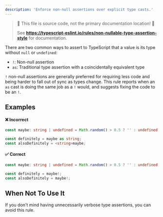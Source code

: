 ```yaml
---
description: 'Enforce non-null assertions over explicit type casts.'
---
```


> 🛑 This file is source code, not the primary documentation location! 🛑
>
> See **https://typescript-eslint.io/rules/non-nullable-type-assertion-style** for documentation.

There are two common ways to assert to TypeScript that a value is its type without `null` or `undefined`:

- `!`: Non-null assertion
- `as`: Traditional type assertion with a coincidentally equivalent type

`!` non-null assertions are generally preferred for requiring less code and being harder to fall out of sync as types change.
This rule reports when an `as` cast is doing the same job as a `!` would, and suggests fixing the code to be an `!`.

## Examples

<!--tabs-->

#### ❌ Incorrect

```ts
const maybe: string | undefined = Math.random() > 0.5 ? '' : undefined;

const definitely = maybe as string;
const alsoDefinitely = <string>maybe;
```

#### ✅ Correct

```ts
const maybe: string | undefined = Math.random() > 0.5 ? '' : undefined;

const definitely = maybe!;
const alsoDefinitely = maybe!;
```

<!--/tabs-->

## When Not To Use It

If you don't mind having unnecessarily verbose type assertions, you can avoid this rule.
